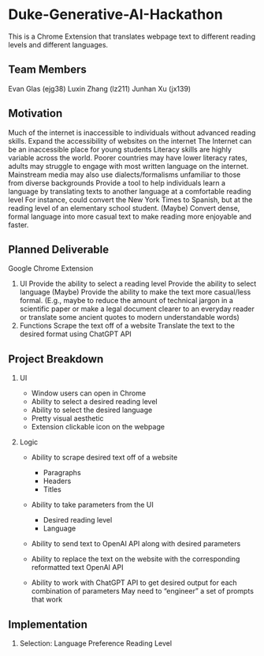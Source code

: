 # Duke-Generative-AI-Hackathon

This is a Chrome Extension that translates webpage text to different reading levels and different languages.

## Team Members

Evan Glas (ejg38)
Luxin Zhang (lz211)
Junhan Xu (jx139)

## Motivation

Much of the internet is inaccessible to individuals without advanced reading skills.
Expand the accessibility of websites on the internet
The Internet can be an inaccessible place for young students
Literacy skills are highly variable across the world.
Poorer countries may have lower literacy rates, adults may struggle to engage with most written language on the internet.
Mainstream media may also use dialects/formalisms unfamiliar to those from diverse backgrounds
Provide a tool to help individuals learn a language by translating texts to another language at a comfortable reading level
For instance, could convert the New York Times to Spanish, but at the reading level of an elementary school student.
(Maybe) Convert dense, formal language into more casual text to make reading more enjoyable and faster.

## Planned Deliverable

Google Chrome Extension

1. UI
   Provide the ability to select a reading level
   Provide the ability to select language
   (Maybe) Provide the ability to make the text more casual/less formal. (E.g., maybe to reduce the amount of technical jargon in a scientific paper or make a legal document clearer to an everyday reader or translate some ancient quotes to modern understandable words)
2. Functions
   Scrape the text off of a website
   Translate the text to the desired format using ChatGPT API

## Project Breakdown

1.  UI
    - Window users can open in Chrome
    - Ability to select a desired reading level
    - Ability to select the desired language
    - Pretty visual aesthetic
    - Extension clickable icon on the webpage
2.  Logic

    - Ability to scrape desired text off of a website
      - Paragraphs
      - Headers
      - Titles
    - Ability to take parameters from the UI

      - Desired reading level
      - Language

    - Ability to send text to OpenAI API along with desired parameters
    - Ability to replace the text on the website with the corresponding reformatted text
      OpenAI API
    - Ability to work with ChatGPT API to get desired output for each combination of parameters
      May need to “engineer” a set of prompts that work

## Implementation

1. Selection:
   Language Preference
   Reading Level
